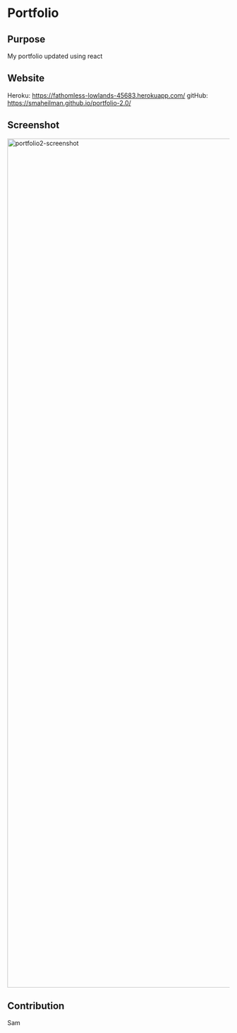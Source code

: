 # Portfolio

## Purpose
My portfolio updated using react

## Website
Heroku: https://fathomless-lowlands-45683.herokuapp.com/
gitHub: https://smaheilman.github.io/portfolio-2.0/

## Screenshot
<img width="1920" alt="portfolio2-screenshot" src="https://user-images.githubusercontent.com/88754114/149867790-18828859-7e6b-468c-8f36-5eb012edff0c.png">

## Contribution
Sam
